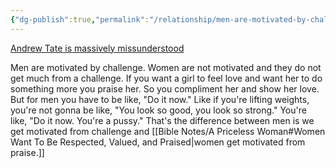 ```yaml
---
{"dg-publish":true,"permalink":"/relationship/men-are-motivated-by-challenge-women-are-motivated-by-praise/","tags":["relationshipinsights"],"created":"Apr 19, 2023, 8:46 PM","updated":""}
---
```



[Andrew Tate is massively missunderstood](https://www.youtube.com/watch?v=rPx6rAAUAZU)

Men are motivated by challenge. Women are not motivated and
they do not get much from a challenge. If you want a girl to feel love and
want her to do something more you praise her. So you compliment her and show her love. But for men you have to be like, "Do it now." Like if you're lifting weights, you're not gonna be like, "You look so good, you look so strong." You're like, "Do it now. You're a pussy." That's the difference between men is we get motivated from challenge and [[Bible Notes/A Priceless Woman#Women Want To Be Respected, Valued, and Praised\|women get motivated from praise.]]